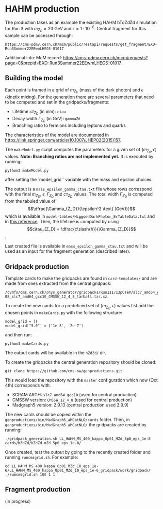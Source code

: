 # HAHM production

The production takes as an example the existing HAHM hToZdZd simulation for Run 3 with $m_{Z_D} = 20$ GeV and $\epsilon = 1\cdot 10^{-8}$. Central fragment for this sample can be accessed through:

```
https://cms-pdmv.cern.ch/mcm/public/restapi/requests/get_fragment/EXO-Run3Summer22EEwmLHEGS-01017
```

Additional info:
McM record: https://cms-pdmv.cern.ch/mcm/requests?page=0&prepid=EXO-Run3Summer22EEwmLHEGS-01017

## Building the model

Each point is framed in a grid of $m_{Z_D}$ (mass of the dark photon) and $\epsilon$ (kinetix mixing). For the generation there are several parameters that need to be computed and set in the gridpacks/fragments:
- Lifetime $c\tau_{Z_D}$ (in mm): `ctau`
- Decay width $\Gamma_{Z_D}$ (in GeV): `gammaZd`
- Branching ratio to fermions including leptons and quarks

The characteristics of the model are documented in https://link.springer.com/article/10.1007/JHEP02(2015)157.

The `makeModel.py` script computes the parameters for a given set of $(m_{Z_D}, \epsilon)$ values. **Note: Branching ratios are not implemented yet.** It is executed by running:
```
python3 makeModel.py
```
after setting the `model_grid`` variable with the mass and epsilon choices.

The output is a `mass_epsilon_gamma_ctau.txt` file whose rows correspond with the final $m_{Z_D}$, $\epsilon$, $\Gamma_{Z_D}$ and $c\tau_{Z_D}$ values. The total width $\Gamma_{Z_D}$ is computed from the tabuled value of
$$\dfrac{\Gamma_{Z_D}}{\epsilon^2 \text{ (GeV)}}$$
which is available in `model-tables/HiggsedDarkPhoton_BrTableData.txt` and in [this reference](http://exotichiggs.physics.sunysb.edu/web/wopr/wp-content/uploads/2014/12/HiggsedDarkPhoton_BrTableData.txt). Then, the lifetime is computed by using
$$c\tau_{Z_D} = \dfrac{c\slash{h}}{\Gamma_{Z_D}}$$.

Last created file is available in `mass_epsilon_gamma_ctau.txt` and will be used as an input for the fragment generation (described later).

## Gridpack production

Template cards to make the gridpacks are found in ```card-templates/``` and are made from ones extracted from the central gridpack:
```
/cvmfs/cms.cern.ch/phys_generator/gridpacks/RunIII/13p6TeV/slc7_amd64_gcc10/madgraph/LL_HAHM_MS_400/LL_HAHM_MS_400_kappa_0p01_MZd_20_eps_1e-08_slc7_amd64_gcc10_CMSSW_12_4_8_tarball.tar.xz
```

To create the new cards for a predefined set of $(m_{Z_D}, \epsilon)$ values fist add the chosen points in ```makeCards.py``` with the following structure:
```
model_grid = {}
model_grid["5.0"] = ['1e-8', '2e-7']
```
and then run:
```
python3 makeCards.py
``` 
The output cards will be available in the ```hZdZd/``` dir.

To create the gridpacks the central generation repository should be cloned:
```
git clone https://github.com/cms-sw/genproductions.git
```
This would load the repository with the `master` configuration which now (Oct 4th) corresponds with:
- SCRAM ARCH: `slc7_amd64_gcc10` (used for central production)
- CMSSW version: `CMSSW_12_4_8` (used for central production)
- Madgraph5 version: 2.9.13 (central production used 2.9.9)

The new cards should be copied within the ```genproductions/bin/MadGraph5_aMCatNLO/cards``` folder. Then, in ```genproductions/bin/MadGraph5_aMCatNLO/``` the gridpacks are created by running:
```
./gridpack_generation.sh LL_HAHM_MS_400_kappa_0p01_MZd_5p0_eps_1e-8 cards/hZdZd/hZdZd_mZd_5p0_eps_1e-8/
```

Once created, test the output by going to the recently created folder and running ```runcmsgrid.sh```. For example:
```
cd LL_HAHM_MS_400_kappa_0p01_MZd_10_eps_1e-6/LL_HAHM_MS_400_kappa_0p01_MZd_10_eps_1e-6_gridpack/work/gridpack/
./runcmsgrid.sh 100 1 1
```

## Fragment production

(in progress)
